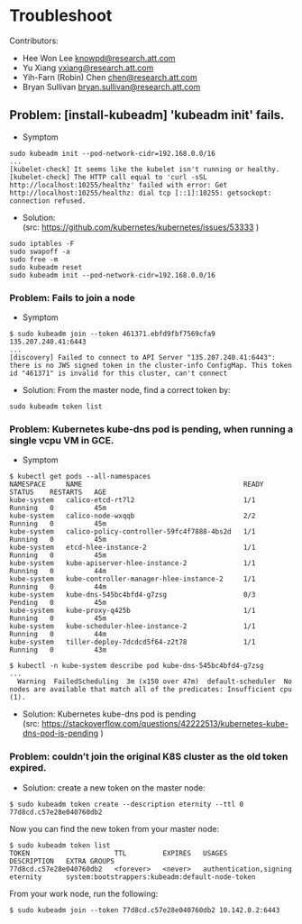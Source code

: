 Troubleshoot
============
Contributors:   
  - Hee Won Lee <knowpd@research.att.com>  
  - Yu Xiang <yxiang@research.att.com>   
  - Yih-Farn (Robin) Chen <chen@research.att.com>   
  - Bryan Sullivan <bryan.sullivan@research.att.com>  

## Problem: [install-kubeadm] 'kubeadm init' fails.
- Symptom
```
sudo kubeadm init --pod-network-cidr=192.168.0.0/16
...
[kubelet-check] It seems like the kubelet isn't running or healthy.
[kubelet-check] The HTTP call equal to 'curl -sSL http://localhost:10255/healthz' failed with error: Get http://localhost:10255/healthz: dial tcp [::1]:10255: getsockopt: connection refused.
```

- Solution:   
(src: https://github.com/kubernetes/kubernetes/issues/53333 )

```
sudo iptables -F
sudo swapoff -a
sudo free -m
sudo kubeadm reset
sudo kubeadm init --pod-network-cidr=192.168.0.0/16
```

### Problem: Fails to join a node
- Symptom
```
$ sudo kubeadm join --token 461371.ebfd9fbf7569cfa9 135.207.240.41:6443
...
[discovery] Failed to connect to API Server "135.207.240.41:6443": there is no JWS signed token in the cluster-info ConfigMap. This token id "461371" is invalid for this cluster, can't connect
```

- Solution: From the master node, find a correct token by:
```
sudo kubeadm token list
```

### Problem: Kubernetes kube-dns pod is pending, when running a single vcpu VM in GCE.
- Symptom
```
$ kubectl get pods --all-namespaces
NAMESPACE     NAME                                        READY     STATUS    RESTARTS   AGE
kube-system   calico-etcd-rt7l2                           1/1       Running   0          45m
kube-system   calico-node-wxqqb                           2/2       Running   0          45m
kube-system   calico-policy-controller-59fc4f7888-4bs2d   1/1       Running   0          45m
kube-system   etcd-hlee-instance-2                        1/1       Running   0          45m
kube-system   kube-apiserver-hlee-instance-2              1/1       Running   0          44m
kube-system   kube-controller-manager-hlee-instance-2     1/1       Running   0          44m
kube-system   kube-dns-545bc4bfd4-g7zsg                   0/3       Pending   0          45m
kube-system   kube-proxy-q425b                            1/1       Running   0          45m
kube-system   kube-scheduler-hlee-instance-2              1/1       Running   0          44m
kube-system   tiller-deploy-7dcdcd5f64-z2t78              1/1       Running   0          43m

$ kubectl -n kube-system describe pod kube-dns-545bc4bfd4-g7zsg
...
  Warning  FailedScheduling  3m (x150 over 47m)  default-scheduler  No nodes are available that match all of the predicates: Insufficient cpu (1).

```

- Solution: Kubernetes kube-dns pod is pending  
(src: https://stackoverflow.com/questions/42222513/kubernetes-kube-dns-pod-is-pending )

### Problem: couldn’t join the original K8S cluster as the old token expired.  
- Solution: create a new token on the master node:
```
$ sudo kubeadm token create --description eternity --ttl 0 77d8cd.c57e28e040760db2
```
Now you can find the new token from your master node:
```
$ sudo kubeadm token list
TOKEN                     TTL         EXPIRES   USAGES                   DESCRIPTION   EXTRA GROUPS
77d8cd.c57e28e040760db2   <forever>   <never>   authentication,signing   eternity      system:bootstrappers:kubeadm:default-node-token
```
From your work node, run the following:
```
$ sudo kubeadm join --token 77d8cd.c57e28e040760db2 10.142.0.2:6443
```
